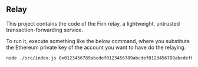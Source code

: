 ## Relay

This project contains the code of the Firn relay, a lightweight, untrusted transaction-forwarding service.

To run it, execute something like the below command, where you substitute the Ethereum private key of the account you want to have do the relaying.
```bash
node ./src/index.js 0x0123456789abcdef0123456789abcdef0123456789abcdef0123456789abcdef
```
